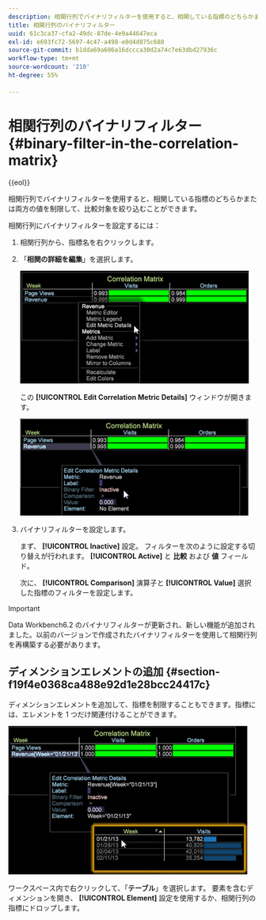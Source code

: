 ```yaml
---
description: 相関行列でバイナリフィルターを使用すると、相関している指標のどちらかまたは両方の値を制限して、比較対象を絞り込むことができます。
title: 相関行列のバイナリフィルター
uuid: 61c3ca37-cfa2-49dc-87de-4e9a44647eca
exl-id: e693fc72-5697-4c47-a498-e0d4d875c688
source-git-commit: b1dda69a606a16dccca30d2a74c7e63dbd27936c
workflow-type: tm+mt
source-wordcount: '210'
ht-degree: 55%

---
```


# 相関行列のバイナリフィルター{#binary-filter-in-the-correlation-matrix}

{{eol}}

相関行列でバイナリフィルターを使用すると、相関している指標のどちらかまたは両方の値を制限して、比較対象を絞り込むことができます。

相関行列にバイナリフィルターを設定するには：

1. 相関行列から、指標名を右クリックします。
1. 「**相関の詳細を編集**」を選択します。

   ![](assets/correlation_matrix_binary_filter.png)

   この **[!UICONTROL Edit Correlation Metric Details]** ウィンドウが開きます。

   ![](assets/correlation_matrix_metric_details.png)

1. バイナリフィルターを設定します。

   まず、 **[!UICONTROL Inactive]** 設定。 フィルターを次のように設定する切り替えが行われます。 **[!UICONTROL Active]** と **比較** および **値** フィールド。

   次に、 **[!UICONTROL Comparison]** 演算子と **[!UICONTROL Value]** 選択した指標のフィルターを設定します。

>[!IMPORTANT]
>
>Data Workbench6.2 のバイナリフィルターが更新され、新しい機能が追加されました。以前のバージョンで作成されたバイナリフィルターを使用して相関行列を再構築する必要があります。

## ディメンションエレメントの追加 {#section-f19f4e0368ca488e92d1e28bcc24417c}

ディメンションエレメントを追加して、指標を制限することもできます。指標には、エレメントを 1 つだけ関連付けることができます。

![](assets/correlation_matrix_element.png)

ワークスペース内で右クリックして、「**テーブル**」を選択します。 要素を含むディメンションを開き、 **[!UICONTROL Element]** 設定を使用するか、相関行列の指標にドロップします。
